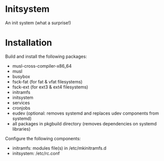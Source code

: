 Initsystem
==========

An init system (what a surprise!)

Installation
============

Build and install the following packages:

- musl-cross-compiler-x86_64
- musl
- busybox
- fsck-fat (for fat & vfat filesystems)
- fsck-ext (for ext3 & ext4 filesystems)
- initramfs
- initsystem
- services
- cronjobs
- eudev (optional: removes systemd and replaces udev components from systemd)
- all packages in pkgbuild directory (removes dependencies on systemd libraries)

Configure the following components:

- initramfs: modules file(s) in /etc/mkinitramfs.d
- initsystem: /etc/rc.conf
